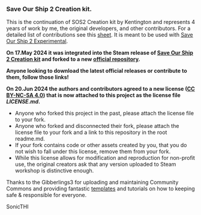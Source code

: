 ### Save Our Ship 2 Creation kit.

This is the continuation of SOS2 Creation kit by Kentington and represents 4 years of work by me, the original developers, and other contributors. For a detailed list of contributions see this [sheet](https://docs.google.com/spreadsheets/d/e/2PACX-1vTdo5hy_GJEqWkTXUnXKenO9rKQ9gkt7Ov36ns_jUpIpBH-ay1i7CpzJwYyNYtvt9O9wVfCkUHsB4ut/pubhtml). It is meant to be used with [Save Our Ship 2 Experimental](https://github.com/SonicTHI/SaveOurShip2Experimental).

**On 17.May 2024 it was integrated into the Steam release of [Save Our Ship 2 Creation kit](https://steamcommunity.com/sharedfiles/filedetails/?id=2105531392) and forked to a new [official repository](https://github.com/KentHaeger/SaveOurShip2CreationKit).**

**Anyone looking to download the latest official releases or contribute to them, follow those links!**

**On 20.Jun 2024 the authors and contributors agreed to a new license ([CC BY-NC-SA 4.0](https://creativecommons.org/licenses/by-nc-sa/4.0/deed.en)) that is now attached to this project as the license file *LICENSE.md*.**
* Anyone who forked this project in the past, please attach the license file to your fork.
* Anyone who forked and disconnected their fork, please attach the license file to your fork and a link to this repository in the root readme.md.
* If your fork contains code or other assets created by you, that you do not wish to fall under this license, remove them from your fork.
* While this license allows for modification and reproduction for non-profit use, the original creators ask that any version uploaded to Steam workshop is distinctive enough.

Thanks to the Gibberlings3 for uploading and maintaining Community Commons and providing fantastic [templates](https://github.com/Gibberlings3/GitHub-Templates) and tutorials on how to keeping safe & responsible for everyone.

SonicTHI

